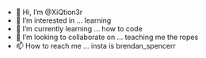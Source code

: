- 👋 Hi, I’m @XiQtion3r
- 👀 I’m interested in ... learning
- 🌱 I’m currently learning ... how to code
- 💞️ I’m looking to collaborate on ... teaching me the ropes
- 📫 How to reach me ... insta is brendan_spencerr

<!---
XiQtion3r/XiQtion3r is a ✨ special ✨ repository because its `README.md` (this file) appears on your GitHub profile.
You can click the Preview link to take a look at your changes.
--->
